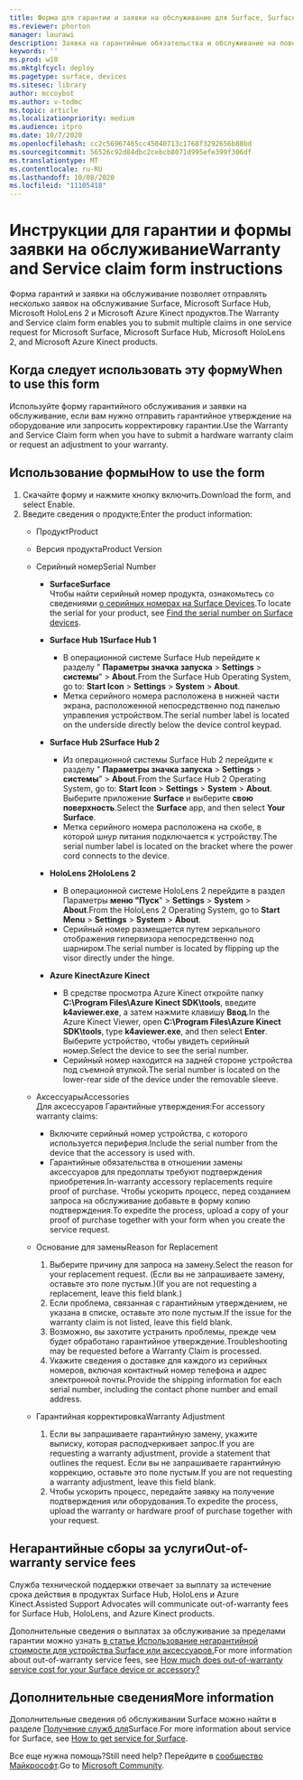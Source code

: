 ```yaml
---
title: Форма для гарантии и заявки на обслуживание для Surface, Surface Hub, HoloLens 2 и Azure Kinect
ms.reviewer: phorton
manager: laurawi
description: Заявка на гарантийные обязательства и обслуживание на поверхности, Surface Hub, HoloLens 2 и Azure Kinect.
keywords: ''
ms.prod: w10
ms.mktglfcycl: deploy
ms.pagetype: surface, devices
ms.sitesec: library
author: mccoybot
ms.author: v-todmc
ms.topic: article
ms.localizationpriority: medium
ms.audience: itpro
ms.date: 10/7/2020
ms.openlocfilehash: cc2c56967465cc45040713c1768f3292656b88bd
ms.sourcegitcommit: 56526c92d84dbc2cebcb8071d995efe399f306df
ms.translationtype: MT
ms.contentlocale: ru-RU
ms.lasthandoff: 10/08/2020
ms.locfileid: "11105418"
---
```

# <span data-ttu-id="1ea76-103">Инструкции для гарантии и формы заявки на обслуживание</span><span class="sxs-lookup"><span data-stu-id="1ea76-103">Warranty and Service claim form instructions</span></span>

<span data-ttu-id="1ea76-104">Форма гарантий и заявки на обслуживание позволяет отправлять несколько заявок на обслуживание Surface, Microsoft Surface Hub, Microsoft HoloLens 2 и Microsoft Azure Kinect продуктов.</span><span class="sxs-lookup"><span data-stu-id="1ea76-104">The Warranty and Service claim form enables you to submit multiple claims in one service request for Microsoft Surface, Microsoft Surface Hub, Microsoft HoloLens 2, and Microsoft Azure Kinect products.</span></span>

## <span data-ttu-id="1ea76-105">Когда следует использовать эту форму</span><span class="sxs-lookup"><span data-stu-id="1ea76-105">When to use this form</span></span>

<span data-ttu-id="1ea76-106">Используйте форму гарантийного обслуживания и заявки на обслуживание, если вам нужно отправить гарантийное утверждение на оборудование или запросить корректировку гарантии.</span><span class="sxs-lookup"><span data-stu-id="1ea76-106">Use the Warranty and Service Claim form when you have to submit a hardware warranty claim or request an adjustment to your warranty.</span></span>  

## <span data-ttu-id="1ea76-107">Использование формы</span><span class="sxs-lookup"><span data-stu-id="1ea76-107">How to use the form</span></span>

1.  <span data-ttu-id="1ea76-108">Скачайте форму и нажмите кнопку включить.</span><span class="sxs-lookup"><span data-stu-id="1ea76-108">Download the form, and select Enable.</span></span>
2.  <span data-ttu-id="1ea76-109">Введите сведения о продукте:</span><span class="sxs-lookup"><span data-stu-id="1ea76-109">Enter the product information:</span></span>
    - <span data-ttu-id="1ea76-110">Продукт</span><span class="sxs-lookup"><span data-stu-id="1ea76-110">Product</span></span>
    - <span data-ttu-id="1ea76-111">Версия продукта</span><span class="sxs-lookup"><span data-stu-id="1ea76-111">Product Version</span></span>
    - <span data-ttu-id="1ea76-112">Серийный номер</span><span class="sxs-lookup"><span data-stu-id="1ea76-112">Serial Number</span></span> 
        - **<span data-ttu-id="1ea76-113">Surface</span><span class="sxs-lookup"><span data-stu-id="1ea76-113">Surface</span></span>**<br/>
           <span data-ttu-id="1ea76-114">Чтобы найти серийный номер продукта, ознакомьтесь со сведениями [о серийных номерах на Surface Devices](https://support.microsoft.com/help/4036293/surface-find-the-serial-number-on-surface).</span><span class="sxs-lookup"><span data-stu-id="1ea76-114">To locate the serial for your product, see [Find the serial number on Surface devices](https://support.microsoft.com/help/4036293/surface-find-the-serial-number-on-surface).</span></span>

       - **<span data-ttu-id="1ea76-115">Surface Hub 1</span><span class="sxs-lookup"><span data-stu-id="1ea76-115">Surface Hub 1</span></span>**
         - <span data-ttu-id="1ea76-116">В операционной системе Surface Hub перейдите к разделу " **Параметры значка запуска**  >  **Settings**  >  **системы**"  >  **About**.</span><span class="sxs-lookup"><span data-stu-id="1ea76-116">From the Surface Hub Operating System, go to: **Start Icon** > **Settings** > **System** > **About**.</span></span> 
         - <span data-ttu-id="1ea76-117">Метка серийного номера расположена в нижней части экрана, расположенной непосредственно под панелью управления устройством.</span><span class="sxs-lookup"><span data-stu-id="1ea76-117">The serial number label is located on the underside directly below the device control keypad.</span></span> 

       - **<span data-ttu-id="1ea76-118">Surface Hub 2</span><span class="sxs-lookup"><span data-stu-id="1ea76-118">Surface Hub 2</span></span>**
         - <span data-ttu-id="1ea76-119">Из операционной системы Surface Hub 2 перейдите к разделу " **Параметры значка запуска**  >  **Settings**  >  **системы**"  >  **About**.</span><span class="sxs-lookup"><span data-stu-id="1ea76-119">From the Surface Hub 2 Operating System, go to: **Start Icon** > **Settings** > **System** > **About**.</span></span> <span data-ttu-id="1ea76-120">Выберите приложение **Surface** и выберите **свою поверхность**.</span><span class="sxs-lookup"><span data-stu-id="1ea76-120">Select the **Surface** app, and then select **Your Surface**.</span></span>
         - <span data-ttu-id="1ea76-121">Метка серийного номера расположена на скобе, в которой шнур питания подключается к устройству.</span><span class="sxs-lookup"><span data-stu-id="1ea76-121">The serial number label is located on the bracket where the power cord connects to the device.</span></span>
       - **<span data-ttu-id="1ea76-122">HoloLens 2</span><span class="sxs-lookup"><span data-stu-id="1ea76-122">HoloLens 2</span></span>**
         - <span data-ttu-id="1ea76-123">В операционной системе HoloLens 2 перейдите в раздел Параметры **меню "Пуск**"  >  **Settings**  >  **System**  >  **About**.</span><span class="sxs-lookup"><span data-stu-id="1ea76-123">From the HoloLens 2 Operating System, go to **Start Menu** > **Settings** > **System** > **About**.</span></span>
         - <span data-ttu-id="1ea76-124">Серийный номер размещается путем зеркального отображения гипервизора непосредственно под шарниром.</span><span class="sxs-lookup"><span data-stu-id="1ea76-124">The serial number is located by flipping up the visor directly under the hinge.</span></span>
       - **<span data-ttu-id="1ea76-125">Azure Kinect</span><span class="sxs-lookup"><span data-stu-id="1ea76-125">Azure Kinect</span></span>**
         - <span data-ttu-id="1ea76-126">В средстве просмотра Azure Kinect откройте папку **C:\Program Files\Azure Kinect SDK\tools**, введите **k4aviewer.exe**, а затем нажмите клавишу **Ввод**.</span><span class="sxs-lookup"><span data-stu-id="1ea76-126">In the Azure Kinect Viewer, open **C:\Program Files\Azure Kinect SDK\tools**, type **k4aviewer.exe**, and then select **Enter**.</span></span> <span data-ttu-id="1ea76-127">Выберите устройство, чтобы увидеть серийный номер.</span><span class="sxs-lookup"><span data-stu-id="1ea76-127">Select the device to see the serial number.</span></span> 
         - <span data-ttu-id="1ea76-128">Серийный номер находится на задней стороне устройства под съемной втулкой.</span><span class="sxs-lookup"><span data-stu-id="1ea76-128">The serial number is located on the lower-rear side of the device under the removable sleeve.</span></span>

    - <span data-ttu-id="1ea76-129">Аксессуары</span><span class="sxs-lookup"><span data-stu-id="1ea76-129">Accessories</span></span><br/>
        <span data-ttu-id="1ea76-130">Для аксессуаров Гарантийные утверждения:</span><span class="sxs-lookup"><span data-stu-id="1ea76-130">For accessory warranty claims:</span></span>
        - <span data-ttu-id="1ea76-131">Включите серийный номер устройства, с которого используется периферия.</span><span class="sxs-lookup"><span data-stu-id="1ea76-131">Include the serial number from the device that the accessory is used with.</span></span>
        - <span data-ttu-id="1ea76-132">Гарантийные обязательства в отношении замены аксессуаров для предоплаты требуют подтверждения приобретения.</span><span class="sxs-lookup"><span data-stu-id="1ea76-132">In-warranty accessory replacements require proof of purchase.</span></span> <span data-ttu-id="1ea76-133">Чтобы ускорить процесс, перед созданием запроса на обслуживание добавьте в форму копию подтверждения.</span><span class="sxs-lookup"><span data-stu-id="1ea76-133">To expedite the process, upload a copy of your proof of purchase together with your form when you create the service request.</span></span> 
    - <span data-ttu-id="1ea76-134">Основание для замены</span><span class="sxs-lookup"><span data-stu-id="1ea76-134">Reason for Replacement</span></span>
    
        1. <span data-ttu-id="1ea76-135">Выберите причину для запроса на замену.</span><span class="sxs-lookup"><span data-stu-id="1ea76-135">Select the reason for your replacement request.</span></span> <span data-ttu-id="1ea76-136">(Если вы не запрашиваете замену, оставьте это поле пустым.)</span><span class="sxs-lookup"><span data-stu-id="1ea76-136">(If you are not requesting a replacement, leave this field blank.)</span></span>
        1. <span data-ttu-id="1ea76-137">Если проблема, связанная с гарантийным утверждением, не указана в списке, оставьте это поле пустым.</span><span class="sxs-lookup"><span data-stu-id="1ea76-137">If the issue for the warranty claim is not listed, leave this field blank.</span></span> 
        1. <span data-ttu-id="1ea76-138">Возможно, вы захотите устранить проблемы, прежде чем будет обработано гарантийное утверждение.</span><span class="sxs-lookup"><span data-stu-id="1ea76-138">Troubleshooting may be requested before a Warranty Claim is processed.</span></span>
        1. <span data-ttu-id="1ea76-139">Укажите сведения о доставке для каждого из серийных номеров, включая контактный номер телефона и адрес электронной почты.</span><span class="sxs-lookup"><span data-stu-id="1ea76-139">Provide the shipping information for each serial number, including the contact phone number and email address.</span></span>
    - <span data-ttu-id="1ea76-140">Гарантийная корректировка</span><span class="sxs-lookup"><span data-stu-id="1ea76-140">Warranty Adjustment</span></span>
        1. <span data-ttu-id="1ea76-141">Если вы запрашиваете гарантийную замену, укажите выписку, которая расподчеркивает запрос.</span><span class="sxs-lookup"><span data-stu-id="1ea76-141">If you are requesting a warranty adjustment, provide a statement that outlines the request.</span></span> <span data-ttu-id="1ea76-142">Если вы не запрашиваете гарантийную коррекцию, оставьте это поле пустым.</span><span class="sxs-lookup"><span data-stu-id="1ea76-142">If you are not requesting a warranty adjustment, leave this field blank.</span></span>
        2. <span data-ttu-id="1ea76-143">Чтобы ускорить процесс, передайте заявку на получение подтверждения или оборудования.</span><span class="sxs-lookup"><span data-stu-id="1ea76-143">To expedite the process, upload the warranty or hardware proof of purchase together with your request.</span></span>

## <span data-ttu-id="1ea76-144">Негарантийные сборы за услуги</span><span class="sxs-lookup"><span data-stu-id="1ea76-144">Out-of-warranty service fees</span></span>

<span data-ttu-id="1ea76-145">Служба технической поддержки отвечает за выплату за истечение срока действия в продуктах Surface Hub, HoloLens и Azure Kinect.</span><span class="sxs-lookup"><span data-stu-id="1ea76-145">Assisted Support Advocates will communicate out-of-warranty fees for Surface Hub, HoloLens, and Azure Kinect products.</span></span>

<span data-ttu-id="1ea76-146">Дополнительные сведения о выплатах за обслуживание за пределами гарантии можно узнать [в статье Использование негарантийной стоимости для устройства Surface или аксессуаров.](https://support.microsoft.com/help/4563717)</span><span class="sxs-lookup"><span data-stu-id="1ea76-146">For more information about out-of-warranty service fees, see [How much does out-of-warranty service cost for your Surface device or accessory?](https://support.microsoft.com/help/4563717)</span></span>

## <span data-ttu-id="1ea76-147">Дополнительные сведения</span><span class="sxs-lookup"><span data-stu-id="1ea76-147">More information</span></span>

<span data-ttu-id="1ea76-148">Дополнительные сведения об обслуживании Surface можно найти в разделе [Получение служб для](https://support.microsoft.com/help/4023527/surface-how-to-get-service-for-surface)Surface.</span><span class="sxs-lookup"><span data-stu-id="1ea76-148">For more information about service for Surface, see [How to get service for Surface](https://support.microsoft.com/help/4023527/surface-how-to-get-service-for-surface).</span></span>


<span data-ttu-id="1ea76-149">Все еще нужна помощь?</span><span class="sxs-lookup"><span data-stu-id="1ea76-149">Still need help?</span></span> <span data-ttu-id="1ea76-150">Перейдите в [сообщество Майкрософт](https://answers.microsoft.com/).</span><span class="sxs-lookup"><span data-stu-id="1ea76-150">Go to [Microsoft Community](https://answers.microsoft.com/).</span></span>